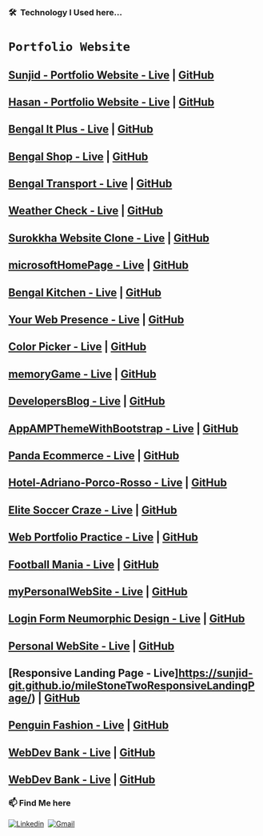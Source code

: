 ### 🛠 &nbsp;Technology I Used here...

# `Portfolio Website`

## [Sunjid - Portfolio Website - Live](https://sunjid-dev.web.app/) | [GitHub](https://github.com/sunjid-git/sunjid-hasan)
## [Hasan - Portfolio Website - Live](https://sunjid-hasan.web.app/) | [GitHub](https://github.com/sunjid-git/sunjid-portfolio-website)
## [Bengal It Plus - Live](https://bengal-it-plus.web.app/) | [GitHub](https://github.com/sunjid-git/bengal-it-plus)
## [Bengal Shop - Live](https://bengalshop-buy.web.app/home) | [GitHub](https://github.com/sunjid-git/bengal-shop-client)
## [Bengal Transport - Live](https://keen-lewin-28a3ed.netlify.app/) | [GitHub](https://github.com/sunjid-git/bengal-transport)
## [Weather Check - Live](https://sunjid-git.github.io/weatherCheck/) | [GitHub](https://github.com/sunjid-git/weatherCheck)
## [Surokkha Website Clone - Live](https://0zr7cfqfmwk1zfncafdgig-on.drv.tw/Websites/www.surokkha-website.com/html/home.html) | [GitHub](https://github.com/sunjid-git/covid-19-vaccine-website)
## [microsoftHomePage - Live](https://sunjid-git.github.io/microsoftHomePage/) | [GitHub](https://github.com/sunjid-git/microsoftHomePage)
## [Bengal Kitchen - Live](https://sunjid-git.github.io/bengalKitchen/) | [GitHub](https://github.com/sunjid-git/bengalKitchen)
## [Your Web Presence - Live](https://sunjid-git.github.io/webPresence/index.html) | [GitHub](https://github.com/sunjid-git/webPresence)
## [Color Picker - Live](https://sunjid-git.github.io/colorPicker/) | [GitHub](https://github.com/sunjid-git/colorPicker)
## [memoryGame - Live](https://sunjid-git.github.io/memoryGame/) | [GitHub](https://github.com/sunjid-git/memoryGame)
## [DevelopersBlog - Live](https://sunjid-git.github.io/DevelopersBlog/) | [GitHub](https://github.com/sunjid-git/DevelopersBlog)
## [AppAMPThemeWithBootstrap - Live](https://sunjid-git.github.io/AppAMPThemeWithBootstrap/) | [GitHub](https://github.com/sunjid-git/AppAMPThemeWithBootstrap)
## [Panda Ecommerce - Live](https://sunjid-git.github.io/panda-ecommerce/) | [GitHub](https://github.com/sunjid-git/panda-ecommerce)
## [Hotel-Adriano-Porco-Rosso - Live](https://sunjid-git.github.io/Hotel-Adriano-Porco-Rosso/) | [GitHub](https://github.com/sunjid-git/Hotel-Adriano-Porco-Rosso)
## [Elite Soccer Craze - Live](https://youthful-hawking-c6635a.netlify.app/) | [GitHub](https://github.com/sunjid-git/elite-soccer-craze)
## [Web Portfolio Practice - Live](https://github.com/sunjid-git/Web-Portfolio-Practice) | [GitHub](https://sunjid-git.github.io/Web-Portfolio-Practice/)
## [Football Mania - Live](https://competent-beaver-ae75a0.netlify.app/) | [GitHub](https://github.com/sunjid-git/football-mania)
## [myPersonalWebSite - Live](https://github.com/sunjid-git/myPersonalWebSite/edit/main/README.md) | [GitHub](https://sunjid-git.github.io/myPersonalWebSite/)
## [Login Form Neumorphic Design - Live](https://sunjid-git.github.io/Login-Form-Neumorphic-Design/) | [GitHub](https://github.com/sunjid-git/Login-Form-Neumorphic-Design/blob/main/README.md)
## [Personal WebSite - Live](https://github.com/sunjid-git/mileStoneOnePersonalWebSite/blob/main/README.md) | [GitHub](https://sunjid-git.github.io/mileStoneOnePersonalWebSite/)
## [Responsive Landing Page - Live]https://sunjid-git.github.io/mileStoneTwoResponsiveLandingPage/) | [GitHub](https://github.com/sunjid-git/mileStoneTwoResponsiveLandingPage/blob/main/README.md)
## [Penguin Fashion - Live](https://sunjid-git.github.io/penguin-fashion/) | [GitHub](https://github.com/sunjid-git/penguin-fashion/blob/main/README.md)
## [WebDev Bank - Live](https://sunjid-git.github.io/WebDev-Bank/index.html) | [GitHub](https://github.com/sunjid-git/WebDev-Bank)

## [WebDev Bank - Live](https://sunjid-git.github.io/pin-matcher/) | [GitHub](https://github.com/sunjid-git/pin-matcher)


### 📫 Find Me here
[![Linkedin](https://img.shields.io/badge/-LinkedIn-05122A?style=flat&logo=Linkedin&logoColor=blue)](https://www.linkedin.com/in/sunjid-in/)&nbsp;
[![Gmail](https://img.shields.io/badge/-Gmail-05122A?style=flat&logo=Gmail&logoColor=red)](mailto:sunjid.info@gmail.com)&nbsp;
